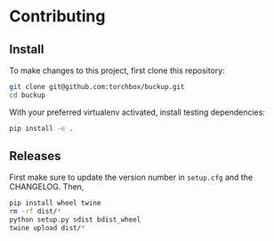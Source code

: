 # Contributing

## Install

To make changes to this project, first clone this repository:

```sh
git clone git@github.com:torchbox/buckup.git
cd buckup
```

With your preferred virtualenv activated, install testing dependencies:

```sh
pip install -e .
```

## Releases

First make sure to update the version number in `setup.cfg` and the CHANGELOG. Then,

```sh
pip install wheel twine
rm -rf dist/*
python setup.py sdist bdist_wheel
twine upload dist/*
```
